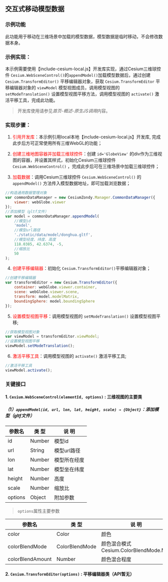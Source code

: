 ## 交互式移动模型数据

### 示例功能

此功能用于移动在三维场景中加载的模型数据，模型数据是临时移动，不会修改数据本身。

### 示例实现：

本示例需要使用【include-cesium-local.js】开发库实现，通过Cesium三维球控件 `Cesium.WebSceneControl()`的`appendModel()`加载模型数据后，通过创建 `Cesium.TransformEditor()` 平移编辑器对象，获取 `Cesium.TransformEditor` 平移编辑器对象的 `viewModel` 模型视图成员，调用模型视图的 `setModeTranslation()` 设置模型视图平移方法，调用模型视图的 `activate()` 激活平移工具，完成此功能。

> 开发库使用请参见*首页-概述-原生JS调用*内容。

### 实现步骤：

1. <font color=red>引用开发库</font>：本示例引用local本地【include-cesium-local.js】开发库, 完成此步后方可正常使用所有三维WebGL的功能；

2. <font color=red>创建三维地图容器并加载三维球控件</font>：创建 `id='GlobeView'` 的div作为三维视图的容器，并设置其样式，初始化Cesium三维球控件 `Cesium.WebSceneControl()` ，完成此步后可在三维场景中加载三维球控件；

3. <font color=red>加载数据</font>：调用Cesium三维球控件 `Cesium.WebSceneControl()` 的 `appendModel()` 方法传入模型数据地址，即可加载浏览数据；

``` Javascript
//构造通用数据管理对象
var commonDataManager = new CesiumZondy.Manager.CommonDataManager({
    viewer: webGlobe.viewer
});
//添加模型（gltf文件）
var model = commonDataManager.appendModel(
    //模型id
    'model',
    //模型url路径
    './static/data/model/donghua.gltf',
    //模型经度、纬度、高度
    118.0385, 42.6374, -5,
    //缩放比
    50
);
```

4. <font color=red>创建平移编辑器</font>：初始化 `Cesium.TransformEditor()`平移编辑器对象；

``` Javascript
//创建平移编辑器
var transformEditor = new Cesium.TransformEditor({
    container: webGlobe.viewer.container,
    scene: webGlobe.viewer.scene,
    transform: model.modelMatrix,
    boundingSphere: model.boundingSphere
});
```

5. <font color=red>设置模型视图平移</font>：调用模型视图的 `setModeTranslation()` 设置模型视图平移; 

``` Javascript
//获取模型视图对象
var viewModel = transformEditor.viewModel;
//设置模型视图平移
viewModel.setModeTranslation();
```

6. <font color=red>激活平移工具</font>：调用模型视图的 `activate()` 激活平移工具;

``` Javascript
//激活平移工具
viewModel.activate();
```

### 关键接口

#### 1. `Cesium.WebSceneControl(elementId, options)` : 三维视图的主要类

##### （1）`appendModel(id, url, lon, lat, height, scale) → {Object}`：添加模型（gltf文件）

|参数名|类 型|说 明|
|-|-|-|
|id|Number|模型id|
|url|String|模型url路径|
|lon|Number|模型所在经度|
|lat|Number|模型坐在纬度|
|height|Number|高度|
|scale|Number|缩放比|
|options|Object|附加参数|

> `options`属性主要参数

|参数名|类 型|说 明|
|-|-|-|
|color|Color|颜色|
|colorBlendMode|ColorBlendMode|颜色混合模式 Cesium.ColorBlendMode.MIX|
|colorBlendAmount|Number|颜色混合程度|

#### 2. `Cesium.TransformEditor(options)` : 平移编辑器类（API暂无）
